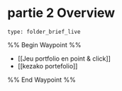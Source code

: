 # partie 2 Overview
 
```ccard
type: folder_brief_live
```
 
%% Begin Waypoint %%
- [[Jeu portfolio en point & click]]
- [[kezako portefolio]]

%% End Waypoint %%